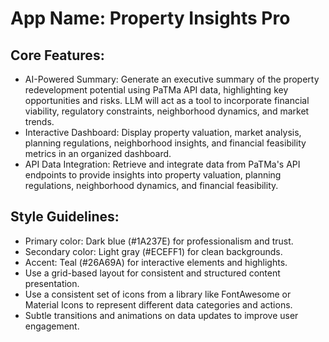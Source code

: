 # **App Name**: Property Insights Pro

## Core Features:

- AI-Powered Summary: Generate an executive summary of the property redevelopment potential using PaTMa API data, highlighting key opportunities and risks. LLM will act as a tool to incorporate financial viability, regulatory constraints, neighborhood dynamics, and market trends.
- Interactive Dashboard: Display property valuation, market analysis, planning regulations, neighborhood insights, and financial feasibility metrics in an organized dashboard.
- API Data Integration: Retrieve and integrate data from PaTMa's API endpoints to provide insights into property valuation, planning regulations, neighborhood dynamics, and financial feasibility.

## Style Guidelines:

- Primary color: Dark blue (#1A237E) for professionalism and trust.
- Secondary color: Light gray (#ECEFF1) for clean backgrounds.
- Accent: Teal (#26A69A) for interactive elements and highlights.
- Use a grid-based layout for consistent and structured content presentation.
- Use a consistent set of icons from a library like FontAwesome or Material Icons to represent different data categories and actions.
- Subtle transitions and animations on data updates to improve user engagement.